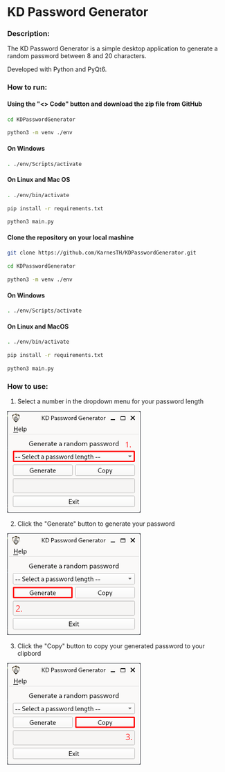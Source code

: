 # KD Password Generator

### Description:

The KD Password Generator is a simple desktop application to generate a random password between 8 and 20 characters.

Developed with Python and PyQt6.

### How to run:

#### Using the "<> Code" button and download the zip file from GitHub

```bash
cd KDPasswordGenerator
```

```bash
python3 -m venv ./env
```

#### On Windows

```bash
. ./env/Scripts/activate
```

#### On Linux and Mac OS

```bash
. ./env/bin/activate
```

```bash
pip install -r requirements.txt
```

```bash
python3 main.py
```

#### Clone the repository on your local mashine

```bash
git clone https://github.com/KarnesTH/KDPasswordGenerator.git
```

```bash
cd KDPasswordGenerator
```

```bash
python3 -m venv ./env
```

#### On Windows

```bash
. ./env/Scripts/activate
```

#### On Linux and MacOS

```bash
. ./env/bin/activate
```

```bash
pip install -r requirements.txt
```

```bash
python3 main.py
```

### How to use:

1. Select a number in the dropdown menu for your password length

![first step](./images/step_one.png)

2. Click the "Generate" button to generate your password

![second step](./images/step_two.png)

3. Click the "Copy" button to copy your generated password to your clipbord

![third step](,/../images/step_three.png)

